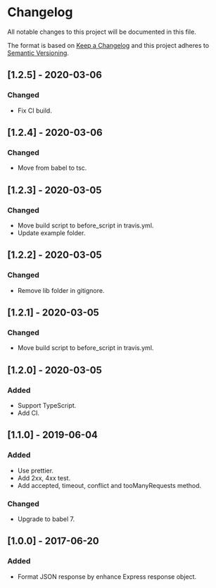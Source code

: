 # Changelog

All notable changes to this project will be documented in this file.

The format is based on [Keep a Changelog](http://keepachangelog.com/en/1.0.0/)
and this project adheres to [Semantic Versioning](http://semver.org/spec/v2.0.0.html).

## [1.2.5] - 2020-03-06

### Changed

- Fix CI build.

## [1.2.4] - 2020-03-06

### Changed

- Move from babel to tsc.

## [1.2.3] - 2020-03-05

### Changed

- Move build script to before_script in travis.yml.
- Update example folder.

## [1.2.2] - 2020-03-05

### Changed

- Remove lib folder in gitignore.

## [1.2.1] - 2020-03-05

### Changed

- Move build script to before_script in travis.yml.

## [1.2.0] - 2020-03-05

### Added

- Support TypeScript.
- Add CI.

## [1.1.0] - 2019-06-04

### Added

- Use prettier.
- Add 2xx, 4xx test.
- Add accepted, timeout, conflict and tooManyRequests method.

### Changed

- Upgrade to babel 7.

## [1.0.0] - 2017-06-20

### Added

- Format JSON response by enhance Express response object.

